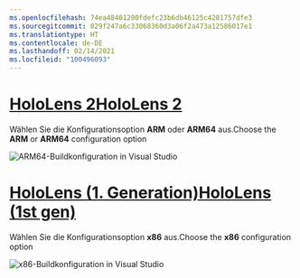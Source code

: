 ```yaml
---
ms.openlocfilehash: 74ea48401290fdefc23b6db46125c4281757dfe3
ms.sourcegitcommit: 029f247a6c33068360d3a06f2a473a12586017e1
ms.translationtype: HT
ms.contentlocale: de-DE
ms.lasthandoff: 02/14/2021
ms.locfileid: "100496093"
---
```

# <a name="hololens-2"></a>[<span data-ttu-id="59a73-101">HoloLens 2</span><span class="sxs-lookup"><span data-stu-id="59a73-101">HoloLens 2</span></span>](#tab/hl2)

<span data-ttu-id="59a73-102">Wählen Sie die Konfigurationsoption **ARM** oder **ARM64** aus.</span><span class="sxs-lookup"><span data-stu-id="59a73-102">Choose the **ARM** or **ARM64** configuration option</span></span>

![ARM64-Buildkonfiguration in Visual Studio](../images/arm64setting.png)

# <a name="hololens-1st-gen"></a>[<span data-ttu-id="59a73-104">HoloLens (1. Generation)</span><span class="sxs-lookup"><span data-stu-id="59a73-104">HoloLens (1st gen)</span></span>](#tab/hl)

<span data-ttu-id="59a73-105">Wählen Sie die Konfigurationsoption **x86** aus.</span><span class="sxs-lookup"><span data-stu-id="59a73-105">Choose the **x86** configuration option</span></span>

![x86-Buildkonfiguration in Visual Studio](../images/x86setting.png)
